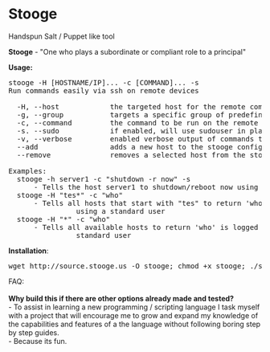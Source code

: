 # Stooge
Handspun Salt / Puppet like tool

<strong>Stooge</strong> - "One who plays a subordinate or compliant role to a principal"

<strong>Usage:</strong>

<pre>stooge -H [HOSTNAME/IP]... -c [COMMAND]... -s
Run commands easily via ssh on remote devices

  -H, --host            the targeted host for the remote command
  -g, --group           targets a specific group of predefined hosts
  -c, --command         the command to be run on the remote host(s)
  -s. --sudo            if enabled, will use sudouser in place of standard
  -v, --verbose         enabled verbose output of commands that are run
  --add                 adds a new host to the stooge configuration
  --remove              removes a selected host from the stooge configuration

Examples:
  stooge -h server1 -c "shutdown -r now" -s
      - Tells the host server1 to shutdown/reboot now using a sudo user
  stooge -H "tes*" -c "who"
      - Tells all hosts that start with "tes" to return 'who' is logged in
                using a standard user
  stooge -H "*" -c "who"
      - Tells all available hosts to return 'who' is logged in, using a
                standard user</pre>
  
<strong>Installation</strong>:
<pre>wget http://source.stooge.us -O stooge; chmod +x stooge; ./stooge</pre>

FAQ:<br><br>
<strong>Why build this if there are other options already made and tested?</strong><br> - To assist in learning a new programming / scripting language I task myself with a project that will encourage me to grow and expand my knowledge of the capabilities and features of a the language without following boring step by step guides.<br> - Because its fun.
